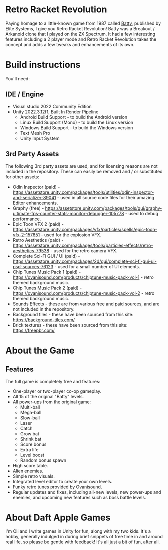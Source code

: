 # Retro Racket Revolution
Paying homage to a little-known game from 1987 called [Batty](https://en.wikipedia.org/wiki/Batty_(video_game)), published by Elite Systems, I give you Retro Racket Revolution! Batty was a Breakout / Arkanoid clone that I played on the ZX Spectrum. It had a few interesting features including a 2 player mode and Retro Racket Revolution takes the concept and adds a few tweaks and enhancements of its own.

# Build instructions

You'll need:

## IDE / Engine

- Visual studio 2022 Community Edition
- Unity 2022.3.12f1, Built In Render Pipeline
  - Android Build Support - to build the Android version
  - Linux Build Support (Mono) - to build the Linux version
  - Windows Build Support - to build the Windows version
  - Text Mesh Pro
  - Unity Input System

## 3rd Party Assets

The following 3rd party assets are used, and for licensing reasons are not included in the repository. These can easily be removed and / or substituted for other assets:

- Odin Inspector (paid) - https://assetstore.unity.com/packages/tools/utilities/odin-inspector-and-serializer-89041 - used in all source code files for their amazing Editor enhancements.
- Graphy (free) - https://assetstore.unity.com/packages/tools/gui/graphy-ultimate-fps-counter-stats-monitor-debugger-105778 - used to debug performance.
- Epic Toon VFX 2 (paid) - https://assetstore.unity.com/packages/vfx/particles/spells/epic-toon-vfx-2-157651 - used for the explosion VFX.
- Retro Aesthetics (paid) - https://assetstore.unity.com/packages/tools/particles-effects/retro-aesthetics-79538 - used for the retro camera VFX.
- Complete Sci-Fi GUI / UI (paid) - https://assetstore.unity.com/packages/2d/gui/complete-sci-fi-gui-ui-psd-sources-76123 - used for a small number of UI elements.
- Chip Tunes Music Pack 1 (paid) - https://ovanisound.com/products/chiptune-music-pack-vol-1 - retro themed background music.
- Chip Tunes Music Pack 2 (paid) - https://ovanisound.com/products/chiptune-music-pack-vol-2 - retro themed background music.
- Sounds Effects - these are from various free and paid sources, and are not included in the repository.
- Background tiles - these have been sourced from this site: https://background-tiles.com/
- Brick textures - these have been sourced from this site: https://freepbr.com/



# About the Game

## Features

The full game is completely free and features:

- One-player or two-player co-op gameplay.
- All 15 of the original "Batty" levels.
- All power-ups from the original game:
  - Multi-ball
  - Mega-ball
  - Slow-ball
  - Laser
  - Catch
  - Grow bat
  - Shrink bat
  - Score bonus
  - Extra life
  - Level boost
  - Random bonus spawn
- High score table.
- Alien enemies.
- Simple retro visuals.
- Integrated level editor to create your own levels.
- Funky retro tunes provided by Ovanisound.
- Regular updates and fixes, including all-new levels, new power-ups and enemies, and upcoming new features such as boss battle levels.

# About Daft Apple Games

I'm Oli and I write games in Unity for fun, along with my two kids. It's a hobby, generally indulged in during brief snippets of free time in and around real life, so please be gentle with feedback! It's all just a bit of fun, after all.
